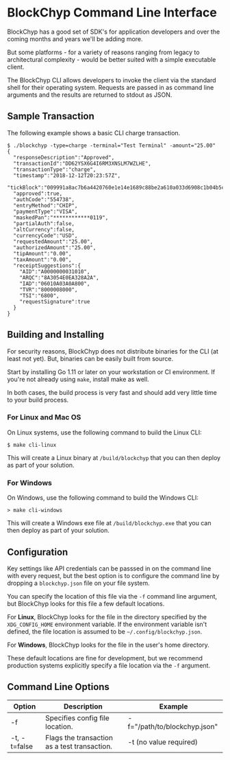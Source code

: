 # BlockChyp Command Line Interface

BlockChyp has a good set of SDK's for application developers and over the coming
months and years we'll be adding more.

But some platforms - for a variety of reasons ranging from legacy to architectural
complexity - would be better suited with a simple executable client.

The BlockChyp CLI allows developers to invoke the client via the standard shell
for their operating system.  Requests are passed in as command line arguments and
the results are returned to stdout as JSON.

## Sample Transaction

The following example shows a basic CLI charge transaction.

```
$ ./blockchyp -type=charge -terminal="Test Terminal" -amount="25.00"
{
  "responseDescription":"Approved",
  "transactionId":"DD62YSX6G4I6RM3XNSLM7WZLHE",
  "transactionType":"charge",
  "timestamp":"2018-12-12T20:23:57Z",
  "tickBlock":"009991a8ac7b6a4420760e1e14e1689c88be2a610a033d6908c1b04b5c00f9da",
  "approved":true,
  "authCode":"554738",
  "entryMethod":"CHIP",
  "paymentType":"VISA",
  "maskedPan":"************0119",
  "partialAuth":false,
  "altCurrency":false,
  "currencyCode":"USD",
  "requestedAmount":"25.00",
  "authorizedAmount":"25.00",
  "tipAmount":"0.00",
  "taxAmount":"0.00",
  "receiptSuggestions":{
    "AID":"A0000000031010",
    "ARQC":"8A3054E0EA328A2A",
    "IAD":"06010A03A0A800",
    "TVR":"8000008000",
    "TSI":"6800",
    "requestSignature":true
  }
}
```

## Building and Installing

For security reasons, BlockChyp does not distribute binaries for the CLI (at
least not yet).  But, binaries can be easily built from source.

Start by installing Go 1.11 or later on your workstation or CI environment.
If you're not already using `make`, install make as well.

In both cases, the build process is very fast and should add very little time
to your build process.

### For Linux and Mac OS

On Linux systems, use the following command to build the Linux CLI:

```
$ make cli-linux
```

This will create a Linux binary at `/build/blockchyp` that you can then deploy as part of your solution.

### For Windows

On Windows, use the following command to build the Windows CLI:

```
> make cli-windows
```

This will create a Windows exe file at `/build/blockchyp.exe` that you can then deploy
as part of your solution.

## Configuration

Key settings like API credentials can be passsed in on the command line with
every request, but the best option is to configure the command line by dropping a
`blockchyp.json` file on your file system.

You can specify the location of this file via the `-f` command line argument, but
BlockChyp looks for this file a few default locations.

For **Linux**, BlockChyp looks for the file in the directory specified by the
`XDG_CONFIG_HOME` environment variable.  If the environment variable isn't defined,
the file location is assumed to be `~/.config/blockchyp.json`.

For **Windows**, BlockChyp looks for the file in the user's home directory.

These default locations are fine for development, but we recommend production systems
explicitly specify a file location via the `-f` argument.

## Command Line Options

| Option         | Description                            | Example                      |
|----------------|----------------------------------------|------------------------------|
| -f             | Specifies config file location.        | -f="/path/to/blockchyp.json" |
| -t, -t=false   | Flags the transaction as a test transaction.   |  -t (no value required) |
